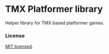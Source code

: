 # TMX Platformer library

Helper library for TMX based platformer games.

### License

[MIT licensed](./LICENSE).
